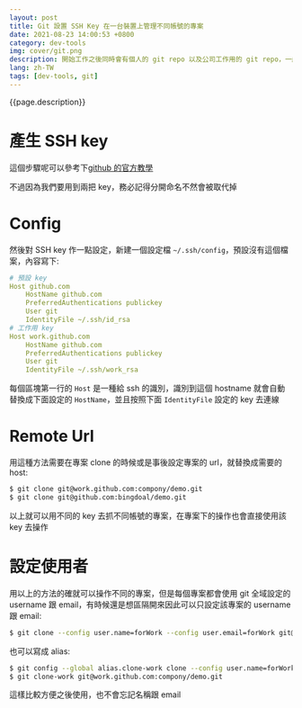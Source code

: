 ```yaml
---
layout: post
title: Git 設置 SSH Key 在一台裝置上管理不同帳號的專案
date: 2021-08-23 14:00:53 +0800
category: dev-tools
img: cover/git.png
description: 開始工作之後同時會有個人的 git repo 以及公司工作用的 git repo，一般來說會用一台專門處理工作的電腦來區分，但有時候會需要在個人裝置或是公司裝置上用到對方的專案，就像上班忙裡偷閒寫的這篇部落格一樣，如果要在不同專案間切換帳號也不是很方便，因此調整一下設定可以在一開始就指定好選用的帳號
lang: zh-TW
tags: [dev-tools, git]
---
```


{{page.description}}

# 產生 SSH key
這個步驟呢可以參考下[github 的官方教學](https://docs.github.com/en/github/authenticating-to-github/connecting-to-github-with-ssh/generating-a-new-ssh-key-and-adding-it-to-the-ssh-agent)

不過因為我們要用到兩把 key，務必記得分開命名不然會被取代掉

# Config

然後對 SSH key 作一點設定，新建一個設定檔 `~/.ssh/config`，預設沒有這個檔案，內容寫下:

```yaml
# 預設 key
Host github.com
    HostName github.com
    PreferredAuthentications publickey
    User git
    IdentityFile ~/.ssh/id_rsa
# 工作用 key
Host work.github.com
    HostName github.com
    PreferredAuthentications publickey
    User git
    IdentityFile ~/.ssh/work_rsa
```

每個區塊第一行的 `Host` 是一種給 ssh 的識別，識別到這個 hostname 就會自動替換成下面設定的 `HostName`，並且按照下面 `IdentityFile` 設定的 key 去連線

# Remote Url

用這種方法需要在專案 clone 的時候或是事後設定專案的 url，就替換成需要的 host:

```bash
$ git clone git@work.github.com:compony/demo.git
$ git clone git@github.com:bingdoal/demo.git
```

以上就可以用不同的 key 去抓不同帳號的專案，在專案下的操作也會直接使用該 key 去操作

# 設定使用者

用以上的方法的確就可以操作不同的專案，但是每個專案都會使用 git 全域設定的 username 跟 email，有時候還是想區隔開來因此可以只設定該專案的 username 跟 email:

```bash
$ git clone --config user.name=forWork --config user.email=forWork git@work.github.com:compony/demo.git
```

也可以寫成 alias:
```bash
$ git config --global alias.clone-work clone --config user.name=forWork --config user.email=forWork
$ git clone-work git@work.github.com:compony/demo.git
```

這樣比較方便之後使用，也不會忘記名稱跟 email